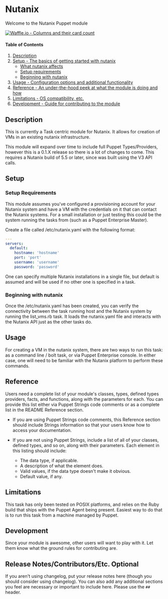 
# Nutanix

Welcome to the Nutanix Puppet module

[![Waffle.io - Columns and their card count](https://badge.waffle.io/a16e2b7714f029510d38a972e7d351fbf93807b6a6ce9a2b562487e44126dffe.svg?columns=all)](https://waffle.io/nutanix/puppet-nutanix)


#### Table of Contents

1. [Description](#description)
2. [Setup - The basics of getting started with nutanix](#setup)
    * [What nutanix affects](#what-nutanix-affects)
    * [Setup requirements](#setup-requirements)
    * [Beginning with nutanix](#beginning-with-nutanix)
3. [Usage - Configuration options and additional functionality](#usage)
4. [Reference - An under-the-hood peek at what the module is doing and how](#reference)
5. [Limitations - OS compatibility, etc.](#limitations)
6. [Development - Guide for contributing to the module](#development)

## Description

This is currently a Task centric module for Nutanix. It allows for creation of VMs in an existing nutanix infrastructure.

This module will expand over time to include full Puppet Types/Providers, however this is a 0.1.X release so there is a lot of changes to come. This requires a Nutanix build of 5.5 or later, since was built using the V3 API calls.

## Setup

### Setup Requirements

This module assumes you've configured a provisioning account for your Nutanix system and have a VM with the credentials on it that can contact the Nutanix systems. For a small installation or just testing this could be the system running the tasks from (such as a Puppet Enterprise Master).

Create a file called /etc/nutanix.yaml with the following format:

```yaml
---
servers:
  default:
    hostname: 'hostname'
    port: 'port'
    username: 'username'
    password: 'password'
```

One can specify multiple Nutanix installations in a single file, but default is assumed and will be used if no other one is specified in a task.

### Beginning with nutanix

Once the /etc/nutanix.yaml has been created, you can verify the connectivity between the task running host and the Nutanix system by running the list_vms.rb task. It loads the nutanix.yaml file and interacts with the Nutanix API just as the other tasks do.

## Usage

For creating a VM in the nutanix system, there are two ways to run this task: as a command line / bolt task, or via Puppet Enterprise console. In either case, one will need to be familiar with the Nutanix platform to perform these commands.

## Reference

Users need a complete list of your module's classes, types, defined types providers, facts, and functions, along with the parameters for each. You can provide this list either via Puppet Strings code comments or as a complete list in the README Reference section.

* If you are using Puppet Strings code comments, this Reference section should include Strings information so that your users know how to access your documentation.

* If you are not using Puppet Strings, include a list of all of your classes, defined types, and so on, along with their parameters. Each element in this listing should include:

  * The data type, if applicable.
  * A description of what the element does.
  * Valid values, if the data type doesn't make it obvious.
  * Default value, if any.

## Limitations

This task has only been tested on POSIX platforms, and relies on the Ruby build that ships with the Puppet Agent being present. Easiest way to do that is to run this task from a machine managed by Puppet.

## Development

Since your module is awesome, other users will want to play with it. Let them know what the ground rules for contributing are.

## Release Notes/Contributors/Etc. **Optional**

If you aren't using changelog, put your release notes here (though you should consider using changelog). You can also add any additional sections you feel are necessary or important to include here. Please use the `## ` header.

